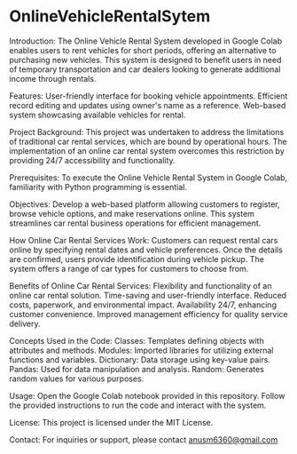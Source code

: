 # OnlineVehicleRentalSytem
Introduction:
The Online Vehicle Rental System developed in Google Colab enables users to rent vehicles for short periods, offering an alternative to purchasing new vehicles. This system is designed to benefit users in need of temporary transportation and car dealers looking to generate additional income through rentals.

Features:
User-friendly interface for booking vehicle appointments.
Efficient record editing and updates using owner's name as a reference.
Web-based system showcasing available vehicles for rental.

Project Background:
This project was undertaken to address the limitations of traditional car rental services, which are bound by operational hours. The implementation of an online car rental system overcomes this restriction by providing 24/7 accessibility and functionality.

Prerequisites:
To execute the Online Vehicle Rental System in Google Colab, familiarity with Python programming is essential.

Objectives:
Develop a web-based platform allowing customers to register, browse vehicle options, and make reservations online. This system streamlines car rental business operations for efficient management.

How Online Car Rental Services Work:
Customers can request rental cars online by specifying rental dates and vehicle preferences. Once the details are confirmed, users provide identification during vehicle pickup. The system offers a range of car types for customers to choose from.

Benefits of Online Car Rental Services:
Flexibility and functionality of an online car rental solution.
Time-saving and user-friendly interface.
Reduced costs, paperwork, and environmental impact.
Availability 24/7, enhancing customer convenience.
Improved management efficiency for quality service delivery.

Concepts Used in the Code:
Classes: Templates defining objects with attributes and methods.
Modules: Imported libraries for utilizing external functions and variables.
Dictionary: Data storage using key-value pairs.
Pandas: Used for data manipulation and analysis.
Random: Generates random values for various purposes.

Usage:
Open the Google Colab notebook provided in this repository.
Follow the provided instructions to run the code and interact with the system.

License:
This project is licensed under the MIT License.

Contact:
For inquiries or support, please contact anusm6360@gmail.com
